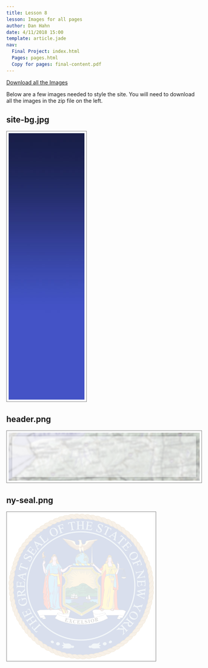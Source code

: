 ```yaml
---
title: Lesson 8
lesson: Images for all pages
author: Dan Hahn
date: 4/11/2018 15:00
template: article.jade
nav:
  Final Project: index.html
  Pages: pages.html
  Copy for pages: final-content.pdf
---
```


<a href="images.zip" class="btn">Download all the Images</a>

Below are a few images needed to style the site.  You will need to download all the images in the zip file on the left.

## site-bg.jpg
![](images-final/site-bg.jpg)

## header.png
![](images-final/header.png)


## ny-seal.png
![](images-final/ny-seal.png)

<style>
img {
	border: 1px solid gray;
	padding: 5px;
}
</style>
